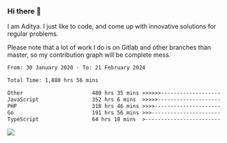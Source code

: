 ### Hi there 👋

I am Aditya. I just like to code, and come up with innovative solutions for regular problems.

Please note that a lot of work I do is on Gitlab and other branches than master, so my contribution graph will be complete mess.

<!--START_SECTION:waka-->

```txt
From: 30 January 2020 - To: 21 February 2024

Total Time: 1,880 hrs 56 mins

Other                      480 hrs 35 mins >>>>>>-------------------   25.55 %
JavaScript                 352 hrs 6 mins  >>>>>--------------------   18.72 %
PHP                        318 hrs 46 mins >>>>---------------------   16.95 %
Go                         191 hrs 56 mins >>>----------------------   10.20 %
TypeScript                 64 hrs 18 mins  >------------------------   03.42 %
```

<!--END_SECTION:waka-->

![](https://komarev.com/ghpvc/?username=BrainBuzzer)
